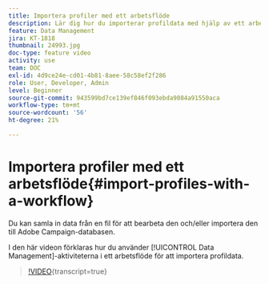 ```yaml
---
title: Importera profiler med ett arbetsflöde
description: Lär dig hur du importerar profildata med hjälp av ett arbetsflöde.
feature: Data Management
jira: KT-1818
thumbnail: 24993.jpg
doc-type: feature video
activity: use
team: DOC
exl-id: 4d9ce24e-cd01-4b81-8aee-58c58ef2f286
role: User, Developer, Admin
level: Beginner
source-git-commit: 943599bd7ce139ef846f093ebda9084a91550aca
workflow-type: tm+mt
source-wordcount: '56'
ht-degree: 21%

---
```


# Importera profiler med ett arbetsflöde{#import-profiles-with-a-workflow}

Du kan samla in data från en fil för att bearbeta den och/eller importera den till Adobe Campaign-databasen.

I den här videon förklaras hur du använder [!UICONTROL Data Management]-aktiviteterna i ett arbetsflöde för att importera profildata.

>[!VIDEO](https://video.tv.adobe.com/v/24993?learn=on){transcript=true}
